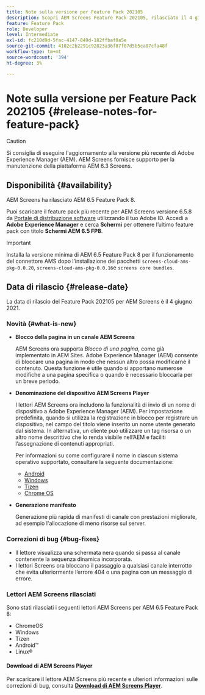 ```yaml
---
title: Note sulla versione per Feature Pack 202105
description: Scopri AEM Screens Feature Pack 202105, rilasciato il 4 giugno 2021.
feature: Feature Pack
role: Developer
level: Intermediate
exl-id: fc210d9d-5fac-4147-849d-182ffbaf0a5e
source-git-commit: 4102c2b2291c92823a36f87f07d5b5ca87cfa48f
workflow-type: tm+mt
source-wordcount: '394'
ht-degree: 3%

---
```


# Note sulla versione per Feature Pack 202105 {#release-notes-for-feature-pack}

>[!CAUTION]
>Si consiglia di eseguire l&#39;aggiornamento alla versione più recente di Adobe Experience Manager (AEM). AEM Screens fornisce supporto per la manutenzione della piattaforma AEM 6.3 Screens.

## Disponibilità {#availability}

AEM Screens ha rilasciato AEM 6.5 Feature Pack 8.

Puoi scaricare il feature pack più recente per AEM Screens versione 6.5.8 da [Portale di distribuzione software](https://experience.adobe.com/#/downloads/content/software-distribution/it/aem.html) utilizzando il tuo Adobe ID. Accedi a **Adobe Experience Manager** e cerca **Schermi** per ottenere l’ultimo feature pack con titolo **Schermi AEM 6.5 FP8**.

>[!IMPORTANT]
>Installa la versione minima di AEM 6.5 Feature Pack 8 per il funzionamento del connettore AMS dopo l’installazione dei pacchetti `screens-cloud-ams-pkg-0.0.20`, `screens-cloud-ams-pkg-0.0.16`e `screens core bundles`.

## Data di rilascio {#release-date}

La data di rilascio del Feature Pack 202105 per AEM Screens è il 4 giugno 2021.

### Novità {#what-is-new}

* **Blocco della pagina in un canale AEM Screens**

  AEM Screens ora supporta *Blocco di una pagina*, come già implementato in AEM Sites. Adobe Experience Manager (AEM) consente di bloccare una pagina in modo che nessun altro possa modificarne il contenuto. Questa funzione è utile quando si apportano numerose modifiche a una pagina specifica o quando è necessario bloccarla per un breve periodo.

* **Denominazione del dispositivo AEM Screens Player**

  I lettori AEM Screens ora includono la funzionalità di invio di un nome di dispositivo a Adobe Experience Manager (AEM).
Per impostazione predefinita, quando si utilizza la registrazione in blocco per registrare un dispositivo, nel campo del titolo viene inserito un nome utente generato dal sistema. In alternativa, un cliente può utilizzare un tag risorsa o un altro nome descrittivo che lo renda visibile nell’AEM e faciliti l’assegnazione di contenuti appropriati.

  Per informazioni su come configurare il nome in ciascun sistema operativo supportato, consultare la seguente documentazione:

   * [Android](/help/user-guide/implementing-android-player.md#name-android)
   * [Windows](/help/user-guide/implementing-windows-player.md#name-windows)
   * [Tizen](/help/user-guide/tizen-player.md#name-tizen)
   * [Chrome OS](/help/user-guide/implementing-chrome-os-player.md#name-chrome)

* **Generazione manifesto**

  Generazione più rapida di manifesti di canale con prestazioni migliorate, ad esempio l&#39;allocazione di meno risorse sul server.

### Correzioni di bug {#bug-fixes}

* Il lettore visualizza una schermata nera quando si passa al canale contenente la sequenza dinamica incorporata.
* I lettori Screens ora bloccano il passaggio a qualsiasi canale interrotto che evita ulteriormente l’errore 404 o una pagina con un messaggio di errore.

### Lettori AEM Screens rilasciati

Sono stati rilasciati i seguenti lettori AEM Screens per AEM 6.5 Feature Pack 8:

* ChromeOS
* Windows
* Tizen
* Android™
* Linux®

#### Download di AEM Screens Player

Per scaricare il lettore AEM Screens più recente e ulteriori informazioni sulle correzioni di bug, consulta **[Download di AEM Screens Player](https://download.macromedia.com/screens/index.html)**.
